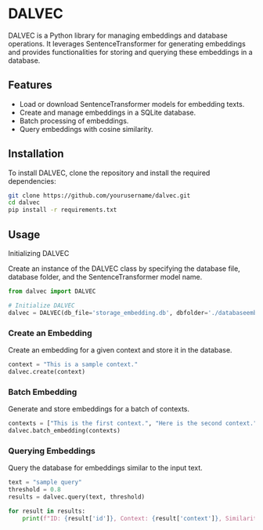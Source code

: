 # DALVEC

DALVEC is a Python library for managing embeddings and database operations. It leverages SentenceTransformer for generating embeddings and provides functionalities for storing and querying these embeddings in a database.

## Features

- Load or download SentenceTransformer models for embedding texts.
- Create and manage embeddings in a SQLite database.
- Batch processing of embeddings.
- Query embeddings with cosine similarity.

## Installation

To install DALVEC, clone the repository and install the required dependencies:

```bash
git clone https://github.com/yourusername/dalvec.git
cd dalvec
pip install -r requirements.txt
```

## Usage

Initializing DALVEC

Create an instance of the DALVEC class by specifying the database file, database folder, and the SentenceTransformer model name.

```python
from dalvec import DALVEC

# Initialize DALVEC
dalvec = DALVEC(db_file='storage_embedding.db', dbfolder='./databaseembedding', stmodel='ricardo-filho/bert-base-portuguese-cased-nli-assin-2')

```

### Create an Embedding
Create an embedding for a given context and store it in the database.

```python
context = "This is a sample context."
dalvec.create(context)
``` 
### Batch Embedding
Generate and store embeddings for a batch of contexts.


```python
contexts = ["This is the first context.", "Here is the second context."]
dalvec.batch_embedding(contexts)
``` 

### Querying Embeddings
Query the database for embeddings similar to the input text.
```python
text = "sample query"
threshold = 0.8
results = dalvec.query(text, threshold)

for result in results:
    print(f"ID: {result['id']}, Context: {result['context']}, Similarity: {result['similarity']}")
```
